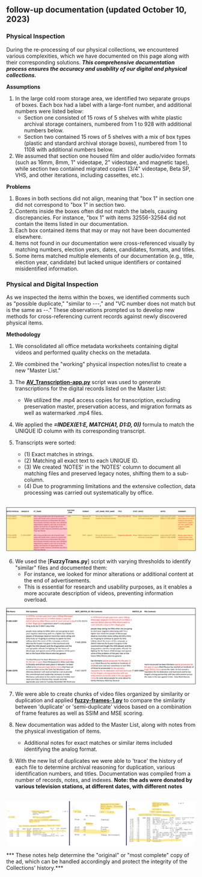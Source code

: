 ## follow-up documentation (updated October 10, 2023)

### Physical Inspection

During the re-processing of our physical collections, we encountered various complexities, which we have documented on this page along with their corresponding solutions. 
***This comprehensive documentation process ensures the accuracy and usability of our digital and physical collections.***

**Assumptions**
1. In the large cold room storage area, we identified two separate groups of boxes. Each box had a label with a large-font number, and additional numbers were listed below:
    * Section one consisted of 15 rows of 5 shelves with white plastic archival storage containers, numbered from 1 to 928 with additional numbers below.
    * Section two contained 15 rows of 5 shelves with a mix of box types (plastic and standard archival storage boxes), numbered from 1 to 1108 with additional numbers below.
2. We assumed that section one housed film and older audio/video formats (such as 16mm, 8mm, 1" videotape, 2" videotape, and magnetic tape), while section two contained migrated copies (3/4" videotape, Beta SP, VHS, and other iterations, including cassettes, etc.).

**Problems**
1. Boxes in both sections did not align, meaning that "box 1" in section one did not correspond to "box 1" in section two.
2. Contents inside the boxes often did not match the labels, causing discrepancies. For instance, "box 1" with items 32556-32564 did not contain the items listed in our documentation.
3. Each box contained items that may or may not have been documented elsewhere.
4. Items not found in our documentation were cross-referenced visually by matching numbers, election years, dates, candidates, formats, and titles.
5. Some items matched multiple elements of our documentation (e.g., title, election year, candidate) but lacked unique identifiers or contained misidentified information.

### Physical and Digital Inspection

As we inspected the items within the boxes, we identified comments such as "possible duplicate," "similar to ---," and "VC number does not match but is the same as --." These observations prompted us to develop new methods for cross-referencing current records against newly discovered physical items.

**Methodology**
1. We consolidated all office metadata worksheets containing digital videos and performed quality checks on the metadata.
2. We combined the "working" physical inspection notes/list to create a new "Master List."
3. The [**AV_Transcription-app.py**](https://github.com/prys0000/congressional-portal-project/blob/main/scripts-notes/AV_Transcript-app.py) script was used to generate transcriptions for the digital records listed on the Master List:
    * We utilized the .mp4 access copies for transcription, excluding preservation master, preservation access, and migration formats as well as watermarked .mp4 files.
4. We applied the ***=INDEX($E$1:$E$, MATCH(A1, $D$1:$D$, 0))*** formula to match the UNIQUE ID column with its corresponding transcript.
   
5. Transcripts were sorted:
    * (1) Exact matches in strings.
    * (2) Matching all exact text to each UNIQUE ID.
    * (3) We created 'NOTES' in the 'NOTES' column to document all matching files and preserved legacy notes, shifting them to a sub-column.
    * (4) Due to programming limitations and the extensive collection, data processing was carried out systematically by office.

</br>
 
<img src="https://github.com/prys0000/political-commercial-collection-archives/blob/1ccaf7507930d7260cf98df3649176d24da516af/images/trans-fuzzy.png">
    

6. We used the [**FuzzyTrans.py**] script with varying thresholds to identify "similar" files and documented them:
    * For instance, we looked for minor alterations or additional content at the end of advertisements.
    * This is essential for research and usability purposes, as it enables a more accurate description of videos, preventing information overload.
      

<img src="https://github.com/prys0000/political-commercial-collection-archives/blob/16acef311a78b95739d5266e1a387381620d2bb0/images/fuzzytrans.png">


7. We were able to create chunks of video files organized by similarity or duplication and applied [**fuzzy-frames-1.py**](https://github.com/prys0000/political-commercial-collection-archives/blob/16acef311a78b95739d5266e1a387381620d2bb0/video-compare-text/fuzzy-frames-1-template.py) to compare the similarity between 'duplicate' or 'semi-duplicate' videos based on a combination of frame features as well as SSIM and MSE scoring. 

8. New documentation was added to the Master List, along with notes from the physical investigation of items. 
    * Additional notes for exact matches or similar items included identifying the analog format. 

9. With the new list of duplicates we were able to 'trace' the history of each file to determine archival reasoning for duplication, various identification numbers, and titles. Documentation was compiled from a number of records, notes, and indexes.
**Note: the ads were donated by various television stations, at different dates, with different notes**

</br>

<img src="https://github.com/prys0000/political-commercial-collection-archives/blob/995c749e5cb07447603822a739a93b7d14709ee0/images/1988-Dukakis-Failed.png">

</br>

*** These notes help determine the "original" or "most complete" copy of the ad, which can be handled accordingly and protect the integrity of the Collections' history.***
      
